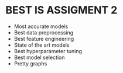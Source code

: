 # BEST IS ASSIGMENT 2 
- Most accurate models
- Best data preprocessing
- Best feature engineering
- State of the art models
- Best hyperparameter tuning
- Best model selection
- Pretty graphs
